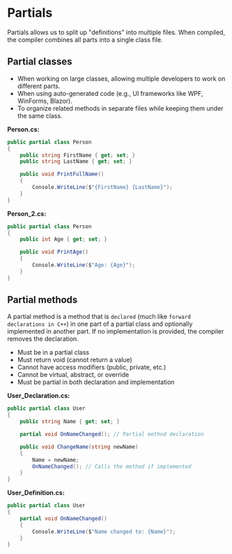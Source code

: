 # Partials
Partials allows us to split up "definitions" into multiple files. When compiled, the compiler combines all parts into a single class file.

## Partial classes
- When working on large classes, allowing multiple developers to work on different parts.
- When using auto-generated code (e.g., UI frameworks like WPF, WinForms, Blazor).
- To organize related methods in separate files while keeping them under the same class.

**Person.cs:**
```cs
public partial class Person
{
    public string FirstName { get; set; }
    public string LastName { get; set; }

    public void PrintFullName()
    {
        Console.WriteLine($"{FirstName} {LastName}");
    }
}
```

**Person_2.cs:**
```cs
public partial class Person
{
    public int Age { get; set; }

    public void PrintAge()
    {
        Console.WriteLine($"Age: {Age}");
    }
}
```

## Partial methods
A partial method is a method that is `declared` (much like `forward declarations in C++`) in one part of a partial class and optionally implemented in another part. If no implementation is provided, the compiler removes the declaration.

- Must be in a partial class
- Must return void (cannot return a value)
- Cannot have access modifiers (public, private, etc.)
- Cannot be virtual, abstract, or override
- Must be partial in both declaration and implementation

**User_Declaration.cs:**
```cs
public partial class User
{
    public string Name { get; set; }

    partial void OnNameChanged(); // Partial method declaration

    public void ChangeName(string newName)
    {
        Name = newName;
        OnNameChanged(); // Calls the method if implemented
    }
}
```

**User_Definition.cs:**
```cs
public partial class User
{
    partial void OnNameChanged()
    {
        Console.WriteLine($"Name changed to: {Name}");
    }
}
```